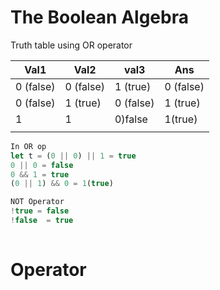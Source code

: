 # The Boolean Algebra

Truth table using OR operator

| Val1      | Val2      | val3      | Ans       |
| --------- | --------- | --------- | --------- |
| 0 (false) | 0 (false) | 1 (true)  | 0 (false) |
| 0 (false) | 1 (true)  | 0 (false) | 1 (true)  |
| 1         | 1         | 0)false   | 1(true)   |
|           |           |           |           |

```js
In OR op
let t = (0 || 0) || 1 = true
0 || 0 = false
0 && 1 = true
(0 || 1) && 0 = 1(true)

NOT Operator
!true = false
!false  = true
    
```



# Operator

